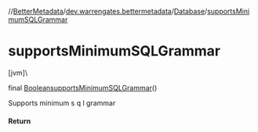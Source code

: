//[BetterMetadata](../../../index.md)/[dev.warrengates.bettermetadata](../index.md)/[Database](index.md)/[supportsMinimumSQLGrammar](supports-minimum-s-q-l-grammar.md)

# supportsMinimumSQLGrammar

[jvm]\

final [Boolean](https://docs.oracle.com/javase/8/docs/api/java/lang/Boolean.html)[supportsMinimumSQLGrammar](supports-minimum-s-q-l-grammar.md)()

Supports minimum s q l grammar

#### Return
